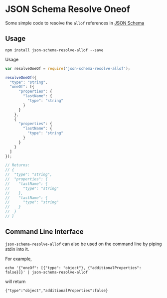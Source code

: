 # JSON Schema Resolve Oneof

Some simple code to resolve the `allof` references in [JSON Schema](http://json-schema.org/)

## Usage

```
npm install json-schema-resolve-allof --save
```

Usage

```js 
var resolveOneOf = require('json-schema-resolve-allof');

resolveOneOf({
  "type": "string",
  "oneOf": [{
      "properties": {
        "lastName": {
          "type": "string"
        }
      }
    },
    {
      "properties": {
        "lastName": {
          "type": "string"
        }
      }
    }
  ]
});

// Returns:
// {
//  "type": "string",
//  "properties": {
//    "lastName": {
//      "type": "string"
//    },
//    "lastName": {
//      "type": "string"
//    }
//  }
// }
```

## Command Line Interface

`json-schema-resolve-allof` can also be used on the command line by piping stdin into it.

For example,
```
echo '{"oneOf": [{"type": "object"}, {"additionalProperties": false}]}' | json-schema-resolve-allof
```

will return
```
{"type":"object","additionalProperties":false}
```
</details>
